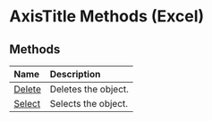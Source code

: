 
# AxisTitle Methods (Excel)

## Methods



|**Name**|**Description**|
|:-----|:-----|
| [Delete](5d5aa06a-3626-a92b-b0d9-158522ab1643.md)|Deletes the object.|
| [Select](3470e29a-b8a0-9b5a-d1cd-40e51f14bce6.md)|Selects the object.|
